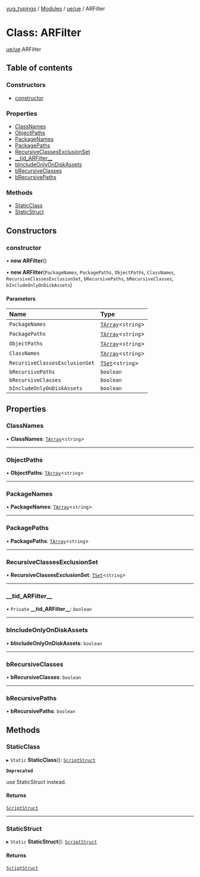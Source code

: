 [yug_typings](../README.md) / [Modules](../modules.md) / [ue/ue](../modules/ue_ue.md) / ARFilter

# Class: ARFilter

[ue/ue](../modules/ue_ue.md).ARFilter

## Table of contents

### Constructors

- [constructor](ue_ue.ARFilter.md#constructor)

### Properties

- [ClassNames](ue_ue.ARFilter.md#classnames)
- [ObjectPaths](ue_ue.ARFilter.md#objectpaths)
- [PackageNames](ue_ue.ARFilter.md#packagenames)
- [PackagePaths](ue_ue.ARFilter.md#packagepaths)
- [RecursiveClassesExclusionSet](ue_ue.ARFilter.md#recursiveclassesexclusionset)
- [\_\_tid\_ARFilter\_\_](ue_ue.ARFilter.md#__tid_arfilter__)
- [bIncludeOnlyOnDiskAssets](ue_ue.ARFilter.md#bincludeonlyondiskassets)
- [bRecursiveClasses](ue_ue.ARFilter.md#brecursiveclasses)
- [bRecursivePaths](ue_ue.ARFilter.md#brecursivepaths)

### Methods

- [StaticClass](ue_ue.ARFilter.md#staticclass)
- [StaticStruct](ue_ue.ARFilter.md#staticstruct)

## Constructors

### constructor

• **new ARFilter**()

• **new ARFilter**(`PackageNames`, `PackagePaths`, `ObjectPaths`, `ClassNames`, `RecursiveClassesExclusionSet`, `bRecursivePaths`, `bRecursiveClasses`, `bIncludeOnlyOnDiskAssets`)

#### Parameters

| Name | Type |
| :------ | :------ |
| `PackageNames` | [`TArray`](../interfaces/ue_puerts.TArray.md)<`string`\> |
| `PackagePaths` | [`TArray`](../interfaces/ue_puerts.TArray.md)<`string`\> |
| `ObjectPaths` | [`TArray`](../interfaces/ue_puerts.TArray.md)<`string`\> |
| `ClassNames` | [`TArray`](../interfaces/ue_puerts.TArray.md)<`string`\> |
| `RecursiveClassesExclusionSet` | [`TSet`](../interfaces/ue_puerts.TSet.md)<`string`\> |
| `bRecursivePaths` | `boolean` |
| `bRecursiveClasses` | `boolean` |
| `bIncludeOnlyOnDiskAssets` | `boolean` |

## Properties

### ClassNames

• **ClassNames**: [`TArray`](../interfaces/ue_puerts.TArray.md)<`string`\>

___

### ObjectPaths

• **ObjectPaths**: [`TArray`](../interfaces/ue_puerts.TArray.md)<`string`\>

___

### PackageNames

• **PackageNames**: [`TArray`](../interfaces/ue_puerts.TArray.md)<`string`\>

___

### PackagePaths

• **PackagePaths**: [`TArray`](../interfaces/ue_puerts.TArray.md)<`string`\>

___

### RecursiveClassesExclusionSet

• **RecursiveClassesExclusionSet**: [`TSet`](../interfaces/ue_puerts.TSet.md)<`string`\>

___

### \_\_tid\_ARFilter\_\_

• `Private` **\_\_tid\_ARFilter\_\_**: `boolean`

___

### bIncludeOnlyOnDiskAssets

• **bIncludeOnlyOnDiskAssets**: `boolean`

___

### bRecursiveClasses

• **bRecursiveClasses**: `boolean`

___

### bRecursivePaths

• **bRecursivePaths**: `boolean`

## Methods

### StaticClass

▸ `Static` **StaticClass**(): [`ScriptStruct`](ue_ue.ScriptStruct.md)

**`Deprecated`**

use StaticStruct instead.

#### Returns

[`ScriptStruct`](ue_ue.ScriptStruct.md)

___

### StaticStruct

▸ `Static` **StaticStruct**(): [`ScriptStruct`](ue_ue.ScriptStruct.md)

#### Returns

[`ScriptStruct`](ue_ue.ScriptStruct.md)
